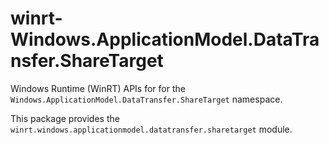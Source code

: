 <!-- warning: Please don't edit this file. It was automatically generated. -->

# winrt-Windows.ApplicationModel.DataTransfer.ShareTarget

Windows Runtime (WinRT) APIs for for the `Windows.ApplicationModel.DataTransfer.ShareTarget` namespace.

This package provides the `winrt.windows.applicationmodel.datatransfer.sharetarget` module.
